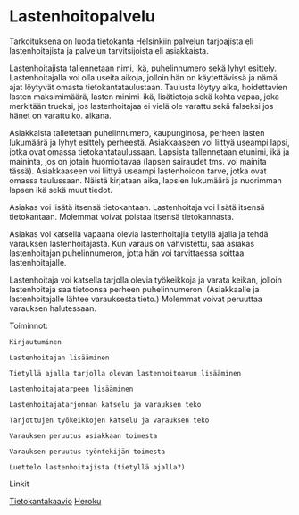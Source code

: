 # Lastenhoitopalvelu


Tarkoituksena on luoda tietokanta Helsinkiin palvelun tarjoajista eli lastenhoitajista ja palvelun tarvitsijoista eli asiakkaista.

Lastenhoitajista tallennetaan nimi, ikä, puhelinnumero sekä lyhyt esittely. Lastenhoitajalla voi olla useita aikoja, jolloin hän on käytettävissä ja nämä ajat löytyvät omasta tietokantataulustaan. Taulusta löytyy aika, hoidettavien lasten maksimimäärä, lasten minimi-ikä, lisätietoja sekä kohta vapaa, joka merkitään trueksi, jos lastenhoitajaa ei vielä ole varattu sekä falseksi jos hänet on varattu ko. aikana.

Asiakkaista talletetaan puhelinnumero, kaupunginosa, perheen lasten lukumäärä ja lyhyt esittely perheestä. Asiakkaaseen voi liittyä useampi lapsi, jotka ovat omassa tietokantataulussaan. Lapsista tallennetaan etunimi, ikä ja maininta, jos on jotain huomioitavaa (lapsen sairaudet tms. voi mainita tässä). Asiakkaaseen voi liittyä useampi lastenhoidon tarve, jotka ovat omassa taulussaan. Näistä kirjataan aika, lapsien lukumäärä ja nuorimman lapsen ikä sekä muut tiedot.

Asiakas voi lisätä itsensä tietokantaan. Lastenhoitaja voi lisätä itsensä tietokantaan. Molemmat voivat poistaa itsensä tietokannasta.

Asiakas voi katsella vapaana olevia lastenhoitajia tietyllä ajalla ja tehdä varauksen lastenhoitajasta. Kun varaus on vahvistettu, saa asiakas lastenhoitajan puhelinnumeron, jotta hän voi tarvittaessa soittaa lastenhoitajalle.

Lastenhoitaja voi katsella tarjolla olevia työkeikkoja ja varata keikan, jolloin lastenhoitaja saa tietoonsa perheen puhelinnumeron. (Asiakkaalle ja lastenhoitajalle lähtee varauksesta tieto.) Molemmat voivat peruuttaa varauksen halutessaan.

Toiminnot:

    Kirjautuminen

    Lastenhoitajan lisääminen

    Tietyllä ajalla tarjolla olevan lastenhoitoavun lisääminen

    Lastenhoitajatarpeen lisääminen

    Lastenhoitajatarjonnan katselu ja varauksen teko

    Tarjottujen työkeikkojen katselu ja varauksen teko

    Varauksen peruutus asiakkaan toimesta

    Varauksen peruutus työntekijän toimesta

    Luettelo lastenhoitajista (tietyllä ajalla?)

Linkit

[Tietokantakaavio](https://github.com/ajnarhi/lastenhoitopalvelu/blob/master/documentation/alustava_tietokanta.jpg)
[Heroku](https://tsohalastenhoitopalvelu.herokuapp.com/)

